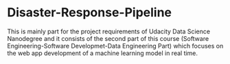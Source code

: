 # Disaster-Response-Pipeline
This is mainly part for the project requirements of Udacity Data Science Nanodegree and it consists of the second part of this course (Software Engineering-Software Developmet-Data Engineering Part) which focuses on the web app development of a machine learning model in real time.
